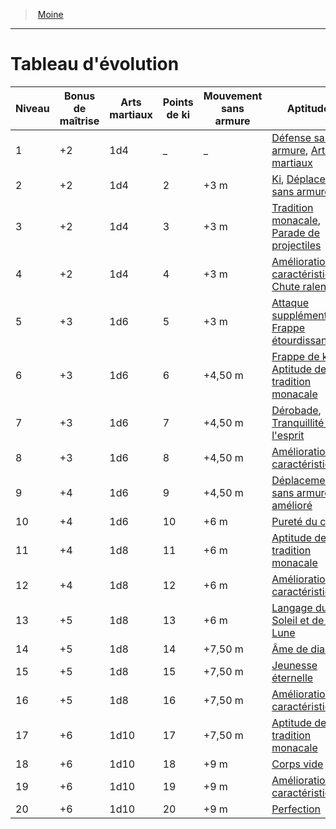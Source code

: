 ﻿---
!Generic
Id: monk_hd.md#tableau-dévolution
ParentLink: monk_hd.md#moine
Name: Tableau d'évolution
ParentName: Moine
NameLevel: 1
Attributes: {}
---
> [Moine](hd_monk.md)

---

# Tableau d'évolution

|Niveau|Bonus de maîtrise|Arts martiaux|Points de ki|Mouvement sans armure|Aptitudes|
|---|---|---|---|---|---|
|1|+2|1d4|_|_|[Défense sans armure](hd_monk_defense_sans_armure.md), [Arts martiaux](hd_monk_arts_martiaux.md)|
|2|+2|1d4|2|+3 m|[Ki](hd_monk_ki.md), [Déplacement sans armure](hd_monk_deplacement_sans_armure.md)|
|3|+2|1d4|3|+3 m|[Tradition monacale](hd_monk_tradition_monacale.md), [Parade de projectiles](hd_monk_parade_de_projectiles.md)|
|4|+2|1d4|4|+3 m|[Amélioration de caractéristiques](hd_monk_amelioration_de_caracteristiques.md), [Chute ralentie](hd_monk_chute_ralentie.md)|
|5|+3|1d6|5|+3 m|[Attaque supplémentaire](hd_monk_attaque_supplementaire.md), [Frappe étourdissante](hd_monk_frappe_etourdissante.md)|
|6|+3|1d6|6|+4,50 m|[Frappe de ki](hd_monk_frappe_de_ki.md), [Aptitude de tradition monacale](hd_monk_tradition_monacale.md)|
|7|+3|1d6|7|+4,50 m|[Dérobade](hd_monk_derobade.md), [Tranquillité de l'esprit](hd_monk_tranquillite_de_lesprit.md)|
|8|+3|1d6|8|+4,50 m|[Amélioration de caractéristiques](hd_monk_amelioration_de_caracteristiques.md)|
|9|+4|1d6|9|+4,50 m|[Déplacement sans armure amélioré](hd_monk_deplacement_sans_armure.md)|
|10|+4|1d6|10|+6 m|[Pureté du corps](hd_monk_purete_du_corps.md)|
|11|+4|1d8|11|+6 m|[Aptitude de tradition monacale](hd_monk_tradition_monacale.md)|
|12|+4|1d8|12|+6 m|[Amélioration de caractéristiques](hd_monk_amelioration_de_caracteristiques.md)|
|13|+5|1d8|13|+6 m|[Langage du Soleil et de la Lune](hd_monk_langage_du_soleil_et_de_la_lune.md)|
|14|+5|1d8|14|+7,50 m|[Âme de diamant](hd_monk_ame_de_diamant.md)|
|15|+5|1d8|15|+7,50 m|[Jeunesse éternelle](hd_monk_jeunesse_eternelle.md)|
|16|+5|1d8|16|+7,50 m|[Amélioration de caractéristiques](hd_monk_amelioration_de_caracteristiques.md)|
|17|+6|1d10|17|+7,50 m|[Aptitude de tradition monacale](hd_monk_tradition_monacale.md)|
|18|+6|1d10|18|+9 m|[Corps vide](hd_monk_corps_vide.md)|
|19|+6|1d10|19|+9 m|[Amélioration de caractéristiques](hd_monk_amelioration_de_caracteristiques.md)|
|20|+6|1d10|20|+9 m|[Perfection](hd_monk_perfection.md)|

